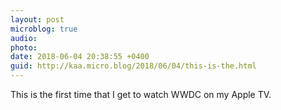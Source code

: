 ```yaml
---
layout: post
microblog: true
audio: 
photo: 
date: 2018-06-04 20:38:55 +0400
guid: http://kaa.micro.blog/2018/06/04/this-is-the.html
---
```

This is the first time that I get to watch WWDC on my Apple TV. 
